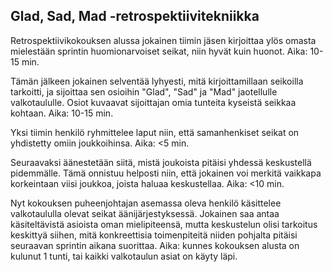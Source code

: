 ## Glad, Sad, Mad -retrospektiivitekniikka

Retrospektiivikokouksen alussa jokainen tiimin jäsen kirjoittaa ylös omasta mielestään sprintin huomionarvoiset seikat, niin hyvät kuin huonot. Aika: 10-15 min.

Tämän jälkeen jokainen selventää lyhyesti, mitä kirjoittamillaan seikoilla tarkoitti, ja sijoittaa sen osioihin "Glad", "Sad" ja "Mad" jaotellulle valkotaululle. Osiot kuvaavat sijoittajan omia tunteita kyseistä seikkaa kohtaan. Aika: 10-15 min.

Yksi tiimin henkilö ryhmittelee laput niin, että samanhenkiset seikat on yhdistetty omiin joukkoihinsa. Aika: <5 min.

Seuraavaksi äänestetään siitä, mistä joukoista pitäisi yhdessä keskustellä pidemmälle. Tämä onnistuu helposti niin, että jokainen voi merkitä vaikkapa korkeintaan viisi joukkoa, joista haluaa keskustellaa. Aika: <10 min.

Nyt kokouksen puheenjohtajan asemassa oleva henkilö käsittelee valkotaululla olevat seikat äänijärjestyksessä. Jokainen saa antaa käsiteltävistä asioista oman mielipiteensä, mutta keskustelun olisi tarkoitus keskittyä siihen, mitä konkreettisia toimenpiteitä niiden pohjalta pitäisi seuraavan sprintin aikana suorittaa. Aika: kunnes kokouksen alusta on kulunut 1 tunti, tai kaikki valkotaulun asiat on käyty läpi.